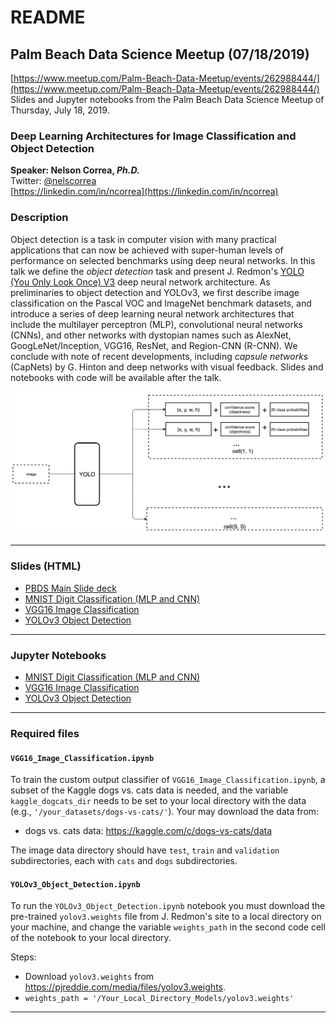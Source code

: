 # README

## Palm Beach Data Science Meetup (07/18/2019)

[https://www.meetup.com/Palm-Beach-Data-Meetup/events/262988444/](https://www.meetup.com/Palm-Beach-Data-Meetup/events/262988444/) <br/>
Slides and Jupyter notebooks from the Palm Beach Data Science Meetup of Thursday, July 18, 2019.

### Deep Learning Architectures for Image Classification and Object Detection

**Speaker: Nelson Correa, *Ph.D.*** <br/>
Twitter: [@nelscorrea](https://twitter.com/nelscorrea) <br/>
[https://linkedin.com/in/ncorrea](https://linkedin.com/in/ncorrea) <br/>

### Description

Object detection is a task in computer vision with many practical applications that can now be achieved with super-human levels of performance on selected benchmarks using deep neural networks.
In this talk we define the *object detection* task and present J. Redmon's [YOLO (You Only Look Once) V3](https://pjreddie.com/yolo/) deep neural network architecture.
As preliminaries to object detection and YOLOv3, we first describe image classification on the Pascal VOC and ImageNet benchmark datasets, and introduce a series of deep learning neural network architectures that include the multilayer perceptron (MLP), convolutional neural networks (CNNs), and other networks with dystopian names such as AlexNet, GoogLeNet/Inception, VGG16, ResNet, and Region-CNN (R-CNN). 
We conclude with note of recent developments, including *capsule networks* (CapNets) by G. Hinton and deep networks with visual feedback.
Slides and notebooks with code will be available after the talk.


<img src="./images/YOLO_Object_detection_01.png" alt="YOLOv1 Object detection" width="700">


------------------

### Slides (HTML)

* [PBDS Main Slide deck](./PBDS_DeepLearningCV_2019.slides.html)
* [MNIST Digit Classification (MLP and CNN)](./MNIST_Digit_Classification.html)
* [VGG16 Image Classification](./VGG16_Image_Classification.html)
* [YOLOv3 Object Detection](./YOLOv3_Object_Detection.html)

------------------

### Jupyter Notebooks

* [MNIST Digit Classification (MLP and CNN)](https://github.com/nelscorrea/PBDS_Meetup_2019/blob/master/MNIST_Digit_Classification.ipynb)
* [VGG16 Image Classification](https://github.com/nelscorrea/PBDS_Meetup_2019/blob/master/VGG16_Image_Classification.ipynb)
* [YOLOv3 Object Detection](https://github.com/nelscorrea/PBDS_Meetup_2019/blob/master/YOLOv3_Object_Detection.ipynb)

------------------

### Required files

#### `VGG16_Image_Classification.ipynb`
To train the custom output classifier of `VGG16_Image_Classification.ipynb`, a subset of the Kaggle dogs vs. cats data is needed, and the variable `kaggle_dogcats_dir` needs to be set to your local directory with the data (e.g.,  `'/your_datasets/dogs-vs-cats/'`). Your may download the data from:
* dogs vs. cats data: https://kaggle.com/c/dogs-vs-cats/data

The image data directory should have `test`, `train` and `validation` subdirectories, each with `cats` and `dogs` subdirectories.

#### `YOLOv3_Object_Detection.ipynb`
To run the `YOLOv3_Object_Detection.ipynb` notebook you must download the pre-trained `yolov3.weights` file from J. Redmon's site to a local directory on your machine, and change the variable `weights_path` in the second code cell of the notebook to your local directory.

Steps:
* Download `yolov3.weights` from https://pjreddie.com/media/files/yolov3.weights.
* `weights_path = '/Your_Local_Directory_Models/yolov3.weights'`


------------------

